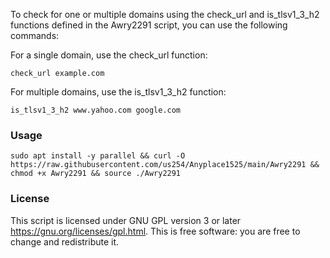 


To check for one or multiple domains using the check_url and is_tlsv1_3_h2 functions defined in the Awry2291 script, you can use the following commands:

For a single domain, use the check_url function:

`check_url example.com`

For multiple domains, use the is_tlsv1_3_h2 function:

`is_tlsv1_3_h2 www.yahoo.com google.com`

### Usage

   ```
sudo apt install -y parallel && curl -O https://raw.githubusercontent.com/us254/Anyplace1525/main/Awry2291 && chmod +x Awry2291 && source ./Awry2291

   ````


### License

This script is licensed under GNU GPL version 3 or later https://gnu.org/licenses/gpl.html. This is free software: you are free to change and redistribute it.
```
